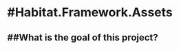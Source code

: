 #Habitat.Framework.Assets
========

##What is the goal of this project?
--------------------------------
